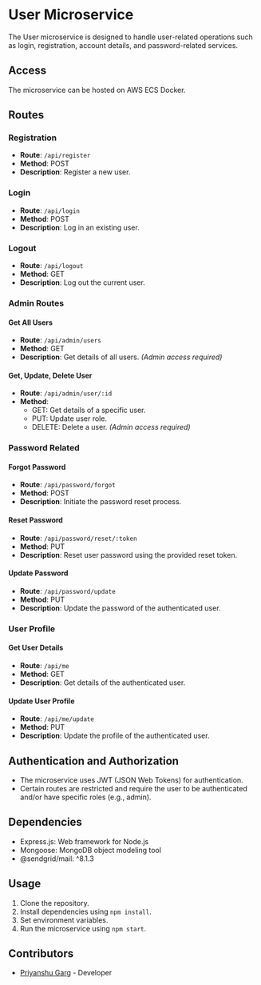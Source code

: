 # User Microservice

The User microservice is designed to handle user-related operations such as login, registration, account details, and password-related services.

## Access

The microservice can be hosted on AWS ECS Docker.

## Routes

### Registration

- **Route**: `/api/register`
- **Method**: POST
- **Description**: Register a new user.

### Login

- **Route**: `/api/login`
- **Method**: POST
- **Description**: Log in an existing user.

### Logout

- **Route**: `/api/logout`
- **Method**: GET
- **Description**: Log out the current user.

### Admin Routes

#### Get All Users

- **Route**: `/api/admin/users`
- **Method**: GET
- **Description**: Get details of all users. *(Admin access required)*

#### Get, Update, Delete User

- **Route**: `/api/admin/user/:id`
- **Method**: 
  - GET: Get details of a specific user.
  - PUT: Update user role.
  - DELETE: Delete a user. *(Admin access required)*

### Password Related

#### Forgot Password

- **Route**: `/api/password/forgot`
- **Method**: POST
- **Description**: Initiate the password reset process.

#### Reset Password

- **Route**: `/api/password/reset/:token`
- **Method**: PUT
- **Description**: Reset user password using the provided reset token.

#### Update Password

- **Route**: `/api/password/update`
- **Method**: PUT
- **Description**: Update the password of the authenticated user.

### User Profile

#### Get User Details

- **Route**: `/api/me`
- **Method**: GET
- **Description**: Get details of the authenticated user.

#### Update User Profile

- **Route**: `/api/me/update`
- **Method**: PUT
- **Description**: Update the profile of the authenticated user.

## Authentication and Authorization

- The microservice uses JWT (JSON Web Tokens) for authentication.
- Certain routes are restricted and require the user to be authenticated and/or have specific roles (e.g., admin).

## Dependencies

- Express.js: Web framework for Node.js
- Mongoose: MongoDB object modeling tool
- @sendgrid/mail: ^8.1.3

## Usage

1. Clone the repository.
2. Install dependencies using `npm install`.
3. Set environment variables.
4. Run the microservice using `npm start`.

## Contributors

- [Priyanshu Garg](#) - Developer
